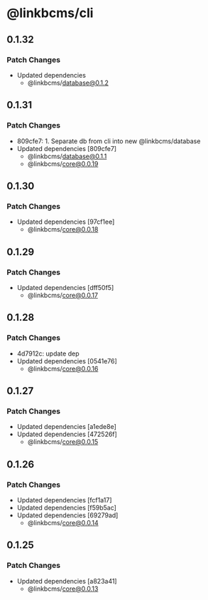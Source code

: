 # @linkbcms/cli

## 0.1.32

### Patch Changes

- Updated dependencies
  - @linkbcms/database@0.1.2

## 0.1.31

### Patch Changes

- 809cfe7: 1. Separate db from cli into new @linkbcms/database
- Updated dependencies [809cfe7]
  - @linkbcms/database@0.1.1
  - @linkbcms/core@0.0.19

## 0.1.30

### Patch Changes

- Updated dependencies [97cf1ee]
  - @linkbcms/core@0.0.18

## 0.1.29

### Patch Changes

- Updated dependencies [dff50f5]
  - @linkbcms/core@0.0.17

## 0.1.28

### Patch Changes

- 4d7912c: update dep
- Updated dependencies [0541e76]
  - @linkbcms/core@0.0.16

## 0.1.27

### Patch Changes

- Updated dependencies [a1ede8e]
- Updated dependencies [472526f]
  - @linkbcms/core@0.0.15

## 0.1.26

### Patch Changes

- Updated dependencies [fcf1a17]
- Updated dependencies [f59b5ac]
- Updated dependencies [69279ad]
  - @linkbcms/core@0.0.14

## 0.1.25

### Patch Changes

- Updated dependencies [a823a41]
  - @linkbcms/core@0.0.13
